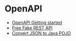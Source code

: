 # OpenAPI
* [OpenAPI Getting started](https://learn.openapis.org/)
* [Free Fake REST API](https://jsonplaceholder.typicode.com/)
* [Convert JSON to Java POJO](https://www.jsonschema2pojo.org/)
